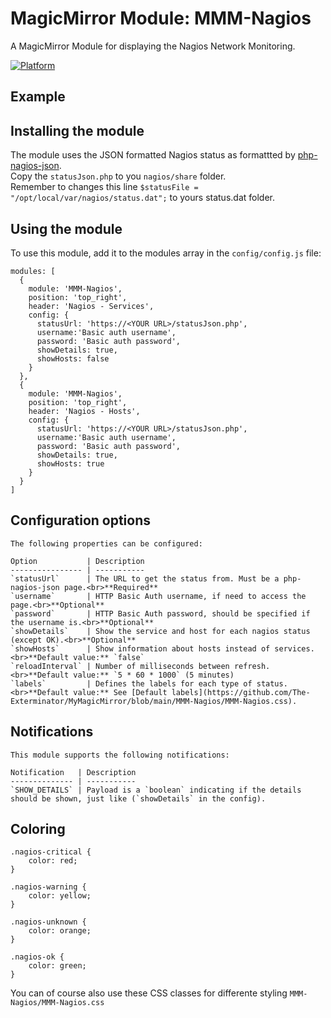 # MagicMirror Module: MMM-Nagios

A MagicMirror Module for displaying the Nagios Network Monitoring.

[![Platform](https://img.shields.io/badge/platform-MagicMirror-informational)](https://MagicMirror.builders)

## Example
## Installing the module

The module uses the JSON formatted Nagios status as formattted by [php-nagios-json](https://github.com/The-Exterminator/MyMagicMirror/tree/main/MMM-Nagios/php). <br>
Copy the ```statusJson.php``` to you ```nagios/share``` folder.<br>
Remember to changes this line ```$statusFile = "/opt/local/var/nagios/status.dat";``` to yours status.dat folder.

## Using the module

To use this module, add it to the modules array in the `config/config.js` file:

```
modules: [
  {
    module: 'MMM-Nagios',
    position: 'top_right',
    header: 'Nagios - Services',
    config: {
      statusUrl: 'https://<YOUR URL>/statusJson.php',
      username:'Basic auth username',
      password: 'Basic auth password',
      showDetails: true,
      showHosts: false
    }
  },
  {
    module: 'MMM-Nagios',
    position: 'top_right',
    header: 'Nagios - Hosts',
    config: {
      statusUrl: 'https://<YOUR URL>/statusJson.php',
      username:'Basic auth username',
      password: 'Basic auth password',
      showDetails: true,
      showHosts: true
    }
  }
]
```

## Configuration options
```
The following properties can be configured:

Option           | Description
---------------- | -----------
`statusUrl`      | The URL to get the status from. Must be a php-nagios-json page.<br>**Required**
`username`       | HTTP Basic Auth username, if need to access the page.<br>**Optional**
`password`       | HTTP Basic Auth password, should be specified if the username is.<br>**Optional**
`showDetails`    | Show the service and host for each nagios status (except OK).<br>**Optional**
`showHosts`      | Show information about hosts instead of services.<br>**Default value:** `false`
`reloadInterval` | Number of milliseconds between refresh.<br>**Default value:** `5 * 60 * 1000` (5 minutes)
`labels`         | Defines the labels for each type of status.<br>**Default value:** See [Default labels](https://github.com/The-Exterminator/MyMagicMirror/blob/main/MMM-Nagios/MMM-Nagios.css).
```

## Notifications
```
This module supports the following notifications:

Notification   | Description
-------------- | -----------
`SHOW_DETAILS` | Payload is a `boolean` indicating if the details should be shown, just like (`showDetails` in the config).
```

## Coloring
```
.nagios-critical {
    color: red;
}

.nagios-warning {
    color: yellow;
}

.nagios-unknown {
    color: orange;
}

.nagios-ok {
    color: green;
}
```
You can of course also use these CSS classes for differente styling ```MMM-Nagios/MMM-Nagios.css```
